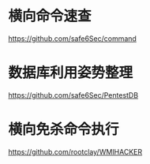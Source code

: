 # 横向命令速查
https://github.com/safe6Sec/command

# 数据库利用姿势整理
https://github.com/safe6Sec/PentestDB

# 横向免杀命令执行
https://github.com/rootclay/WMIHACKER